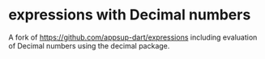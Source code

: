 # expressions with Decimal numbers 

A fork of https://github.com/appsup-dart/expressions including evaluation of Decimal numbers using the decimal package. 
